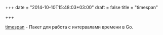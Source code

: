 +++
date = "2014-10-10T15:48:03+03:00"
draft = false
title = "timespan"

+++

<p><a href="https://github.com/SaidinWoT/timespan">timespan</a>&nbsp;- Пакет для работа с интервалами времени в Go.</p>

